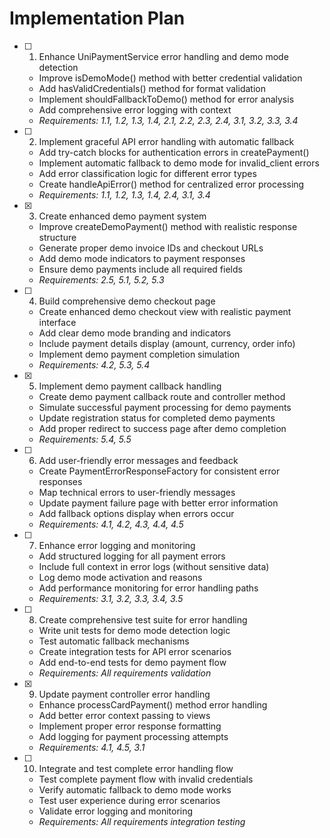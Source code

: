 # Implementation Plan

- [ ] 1. Enhance UniPaymentService error handling and demo mode detection

  - Improve isDemoMode() method with better credential validation
  - Add hasValidCredentials() method for format validation
  - Implement shouldFallbackToDemo() method for error analysis
  - Add comprehensive error logging with context
  - _Requirements: 1.1, 1.2, 1.3, 1.4, 2.1, 2.2, 2.3, 2.4, 3.1, 3.2, 3.3, 3.4_

- [ ] 2. Implement graceful API error handling with automatic fallback

  - Add try-catch blocks for authentication errors in createPayment()
  - Implement automatic fallback to demo mode for invalid_client errors
  - Add error classification logic for different error types
  - Create handleApiError() method for centralized error processing
  - _Requirements: 1.1, 1.2, 1.3, 1.4, 2.4, 3.1, 3.4_

- [x] 3. Create enhanced demo payment system

  - Improve createDemoPayment() method with realistic response structure
  - Generate proper demo invoice IDs and checkout URLs
  - Add demo mode indicators to payment responses
  - Ensure demo payments include all required fields
  - _Requirements: 2.5, 5.1, 5.2, 5.3_

- [ ] 4. Build comprehensive demo checkout page

  - Create enhanced demo checkout view with realistic payment interface
  - Add clear demo mode branding and indicators
  - Include payment details display (amount, currency, order info)
  - Implement demo payment completion simulation
  - _Requirements: 4.2, 5.3, 5.4_

- [x] 5. Implement demo payment callback handling

  - Create demo payment callback route and controller method
  - Simulate successful payment processing for demo payments
  - Update registration status for completed demo payments
  - Add proper redirect to success page after demo completion
  - _Requirements: 5.4, 5.5_

- [ ] 6. Add user-friendly error messages and feedback

  - Create PaymentErrorResponseFactory for consistent error responses
  - Map technical errors to user-friendly messages
  - Update payment failure page with better error information
  - Add fallback options display when errors occur
  - _Requirements: 4.1, 4.2, 4.3, 4.4, 4.5_

- [ ] 7. Enhance error logging and monitoring

  - Add structured logging for all payment errors
  - Include full context in error logs (without sensitive data)
  - Log demo mode activation and reasons
  - Add performance monitoring for error handling paths
  - _Requirements: 3.1, 3.2, 3.3, 3.4, 3.5_

- [ ] 8. Create comprehensive test suite for error handling

  - Write unit tests for demo mode detection logic
  - Test automatic fallback mechanisms
  - Create integration tests for API error scenarios
  - Add end-to-end tests for demo payment flow
  - _Requirements: All requirements validation_

- [x] 9. Update payment controller error handling

  - Enhance processCardPayment() method error handling
  - Add better error context passing to views
  - Implement proper error response formatting
  - Add logging for payment processing attempts
  - _Requirements: 4.1, 4.5, 3.1_

- [ ] 10. Integrate and test complete error handling flow
  - Test complete payment flow with invalid credentials
  - Verify automatic fallback to demo mode works
  - Test user experience during error scenarios
  - Validate error logging and monitoring
  - _Requirements: All requirements integration testing_
